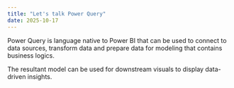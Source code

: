 ```yaml
---
title: "Let's talk Power Query"
date: 2025-10-17
---
```

Power Query is language native to Power BI that can be used to connect to data sources, transform data and prepare data for modeling that contains business logics.

The resultant model can be used for downstream visuals to display data-driven insights.
